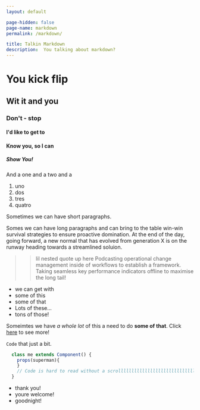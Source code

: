 ```yaml
---
layout: default

page-hidden: false
page-name: markdown
permalink: /markdown/

title: Talkin Markdown
description:  You talking about markdown?
---
```


# You kick flip

## Wit it and you

### Don't - stop

#### I'd like to get to

#### Know you, so I can

##### Show You!

And a one and a two and a

  1. uno
  2. dos
  3. tres
  4. quatro

 Sometimes we can have short paragraphs.
 
 Somes we can have long paragraphs and can bring to the table win-win survival strategies to ensure proactive domination. At the end of the day, going forward, a new normal that has evolved from generation X is on the runway heading towards a streamlined soluion.

 > > lil nested quote up here
 > Podcasting operational change management inside of workflows to establish a framework. Taking seamless key performance indicators offline to maximise the long tail!

- we can get with
- some of this
- some of that
- Lots of these...
- tons of those!

Someimtes we have *a whole lot* of this a need to do **some of that**. Click [here](#) to see more! 

`Code` that just a bit.

```js
  class me extends Component() {
    props(superman){
    } 
    // Code is hard to read without a scrollllllllllllllllllllllllllllllllllllllllllllllllllllllllllllllllllllllllllllllllllllllllllllllllllllllllllllllllllllllllllllllllllllllllllllllllllllllllllllllllllllllllllllllll bar.
  }
````

* thank you!
* youre welcome!
* goodnight!
